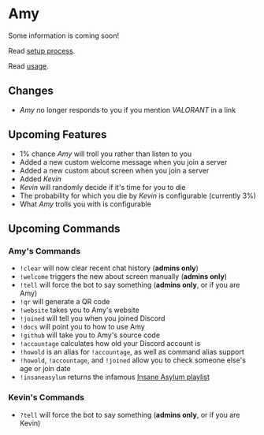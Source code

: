 # Amy

Some information is coming soon!

Read [setup process](setup).

Read [usage](usage).

## Changes

* *Amy* no longer responds to you if you mention *VALORANT* in a link

## Upcoming Features

* 1% chance *Amy* will troll you rather than listen to you
* Added a new custom welcome message when you join a server
* Added a new custom about screen when you join a server
* Added *Kevin*
* *Kevin* will randomly decide if it's time for you to die
* The probability for which you die by *Kevin* is configurable (currently 3%)
* What *Amy* trolls you with is configurable

## Upcoming Commands

### Amy's Commands

* `!clear` will now clear recent chat history (**admins only**)
* `!welcome` triggers the new about screen manually (**admins only**)
* `!tell` will force the bot to say something (**admins only**, or if you are Amy)
* `!qr` will generate a QR code
* `!website` takes you to Amy's website
* `!joined` will tell you when you joined Discord
* `!docs` will point you to how to use Amy
* `!github` will take you to Amy's source code
* `!accountage` calculates how old your Discord account is
* `!howold` is an alias for `!accountage`, as well as command alias support
* `!howold`, `!accountage`, and `!joined` allow you to check someone else's age or join date
* `!insaneasylum` returns the infamous [Insane Asylum playlist](https://www.youtube.com/playlist?list=PL3q1l2_RQCr7fk0jyOmNwiUp9F6CaDyQd)

### Kevin's Commands

* `?tell` will force the bot to say something (**admins only**, or if you are Kevin)
